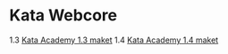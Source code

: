 # Kata Webcore
1.3 [Kata Academy 1.3 maket](https://sk1f25.github.io/WebCore-1.3/)
1.4 [Kata Academy 1.4 maket](https://sk1f25.github.io/WebCore-1.3/sidebar.html#)
